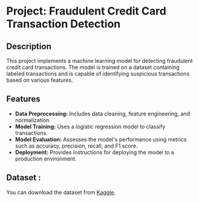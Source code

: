 # Project: Fraudulent Credit Card Transaction Detection

## Description
This project implements a machine learning model for detecting fraudulent credit card transactions. The model is trained on a dataset containing labeled transactions and is capable of identifying suspicious transactions based on various features.

## Features
- **Data Preprocessing:** Includes data cleaning, feature engineering, and normalization.
- **Model Training:** Uses a logistic regression model to classify transactions.
- **Model Evaluation:** Assesses the model's performance using metrics such as accuracy, precision, recall, and F1 score.
- **Deployment:** Provides instructions for deploying the model to a production environment.

## Dataset :
You can download the dataset from [Kaggle](https://www.kaggle.com/datasets/mlg-ulb/creditcardfraud).

